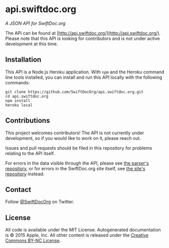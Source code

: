 # api.swiftdoc.org

*A JSON API for SwiftDoc.org*

The API can be found at [http://api.swiftdoc.org/](http://api.swiftdoc.org/). Please note that this API is looking for contributors and is not under active development at this time.

## Installation

This API is a Node.js Heroku application. With `npm` and the Heroku command line tools installed, you can install and run this API locally with the following commands:

```
git clone https://github.com/SwiftDocOrg/api.swiftdoc.org.git
cd api.swiftdoc.org
npm install
heroku local
```

## Contributions

This project welcomes contributors! The API is not currently under development, so if you would like to work on it, please reach out. 

Issues and pull requests should be filed in this repository for problems relating to the API itself.

For errors in the data visible through the API, please see [the parser's repository](http://github.com/SwiftDocOrg/swiftdoc-parser), or
for errors in the SwiftDoc.org site itself, see [the site's repository](http://github.com/SwiftDocOrg/SwiftDoc.org) instead.

## Contact

Follow [@SwiftDocOrg](http://twitter.com/SwiftDocOrg) on Twitter.


## License

All code is available under the MIT License. Autogenerated documentation is © 2015 Apple, Inc. All other content is released under the [Creative Commons BY-NC License](http://creativecommons.org/licenses/by-nc/4.0/).
